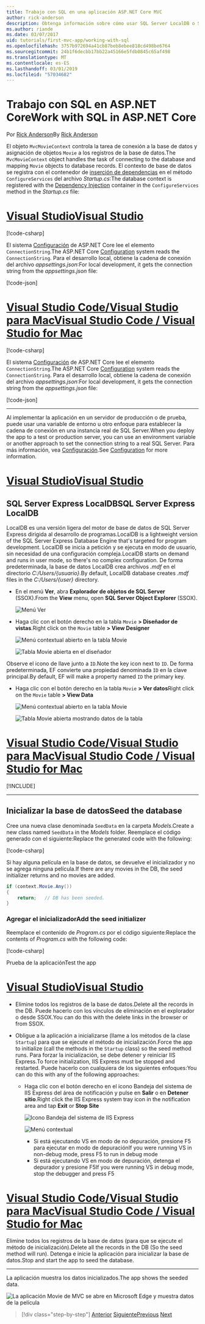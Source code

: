 ```yaml
---
title: Trabajo con SQL en una aplicación ASP.NET Core MVC
author: rick-anderson
description: Obtenga información sobre cómo usar SQL Server LocalDB o SQLite en una aplicación ASP.NET Core MVC.
ms.author: riande
ms.date: 03/07/2017
uid: tutorials/first-mvc-app/working-with-sql
ms.openlocfilehash: 3757b972694a41cb87beb8ebee818cd498be6764
ms.sourcegitcommit: 24b1f6decbb17bb22a45166e5fdb0845c65af498
ms.translationtype: MT
ms.contentlocale: es-ES
ms.lasthandoff: 03/01/2019
ms.locfileid: "57034682"
---
```

# <a name="work-with-sql-in-aspnet-core"></a><span data-ttu-id="00f90-103">Trabajo con SQL en ASP.NET Core</span><span class="sxs-lookup"><span data-stu-id="00f90-103">Work with SQL in ASP.NET Core</span></span>

<span data-ttu-id="00f90-104">Por [Rick Anderson](https://twitter.com/RickAndMSFT)</span><span class="sxs-lookup"><span data-stu-id="00f90-104">By [Rick Anderson](https://twitter.com/RickAndMSFT)</span></span>

<span data-ttu-id="00f90-105">El objeto `MvcMovieContext` controla la tarea de conexión a la base de datos y asignación de objetos `Movie` a los registros de la base de datos.</span><span class="sxs-lookup"><span data-stu-id="00f90-105">The `MvcMovieContext` object handles the task of connecting to the database and mapping `Movie` objects to database records.</span></span> <span data-ttu-id="00f90-106">El contexto de base de datos se registra con el contenedor de [inserción de dependencias](xref:fundamentals/dependency-injection) en el método `ConfigureServices` del archivo *Startup.cs*:</span><span class="sxs-lookup"><span data-stu-id="00f90-106">The database context is registered with the [Dependency Injection](xref:fundamentals/dependency-injection) container in the `ConfigureServices` method in the *Startup.cs* file:</span></span>

<!-- VS -------------------------->
# <a name="visual-studiotabvisual-studio"></a>[<span data-ttu-id="00f90-107">Visual Studio</span><span class="sxs-lookup"><span data-stu-id="00f90-107">Visual Studio</span></span>](#tab/visual-studio)

[!code-csharp[](~/tutorials/first-mvc-app/start-mvc/sample/MvcMovie22/Startup.cs?name=snippet_ConfigureServices&highlight=13-99)]

<span data-ttu-id="00f90-108">El sistema [Configuración](xref:fundamentals/configuration/index) de ASP.NET Core lee el elemento `ConnectionString`.</span><span class="sxs-lookup"><span data-stu-id="00f90-108">The ASP.NET Core [Configuration](xref:fundamentals/configuration/index) system reads the `ConnectionString`.</span></span> <span data-ttu-id="00f90-109">Para el desarrollo local, obtiene la cadena de conexión del archivo *appsettings.json*:</span><span class="sxs-lookup"><span data-stu-id="00f90-109">For local development, it gets the connection string from the *appsettings.json* file:</span></span>

[!code-json[](start-mvc/sample/MvcMovie/appsettings.json?highlight=2&range=8-10)]

<!-- Code -------------------------->
# <a name="visual-studio-code--visual-studio-for-mactabvisual-studio-codevisual-studio-mac"></a>[<span data-ttu-id="00f90-110">Visual Studio Code/Visual Studio para Mac</span><span class="sxs-lookup"><span data-stu-id="00f90-110">Visual Studio Code / Visual Studio for Mac</span></span>](#tab/visual-studio-code+visual-studio-mac)

[!code-csharp[](~/tutorials/first-mvc-app/start-mvc/sample/MvcMovie22/Startup.cs?name=snippet_UseSqlite&highlight=11-12)]

<span data-ttu-id="00f90-111">El sistema [Configuración](xref:fundamentals/configuration/index) de ASP.NET Core lee el elemento `ConnectionString`.</span><span class="sxs-lookup"><span data-stu-id="00f90-111">The ASP.NET Core [Configuration](xref:fundamentals/configuration/index) system reads the `ConnectionString`.</span></span> <span data-ttu-id="00f90-112">Para el desarrollo local, obtiene la cadena de conexión del archivo *appsettings.json*:</span><span class="sxs-lookup"><span data-stu-id="00f90-112">For local development, it gets the connection string from the *appsettings.json* file:</span></span>

[!code-json[](~/tutorials/first-mvc-app/start-mvc/sample/MvcMovie22/appsettingsSQLite.json?highlight=2&range=8-10)]

---  
<!-- End of VS tabs -->

<span data-ttu-id="00f90-113">Al implementar la aplicación en un servidor de producción o de prueba, puede usar una variable de entorno u otro enfoque para establecer la cadena de conexión en una instancia real de SQL Server.</span><span class="sxs-lookup"><span data-stu-id="00f90-113">When you deploy the app to a test or production server, you can use an environment variable or another approach to set the connection string to a real SQL Server.</span></span> <span data-ttu-id="00f90-114">Para más información, vea [Configuración](xref:fundamentals/configuration/index).</span><span class="sxs-lookup"><span data-stu-id="00f90-114">See [Configuration](xref:fundamentals/configuration/index) for more information.</span></span>

<!-- VS -------------------------->
# <a name="visual-studiotabvisual-studio"></a>[<span data-ttu-id="00f90-115">Visual Studio</span><span class="sxs-lookup"><span data-stu-id="00f90-115">Visual Studio</span></span>](#tab/visual-studio)

## <a name="sql-server-express-localdb"></a><span data-ttu-id="00f90-116">SQL Server Express LocalDB</span><span class="sxs-lookup"><span data-stu-id="00f90-116">SQL Server Express LocalDB</span></span>

<span data-ttu-id="00f90-117">LocalDB es una versión ligera del motor de base de datos de SQL Server Express dirigida al desarrollo de programas.</span><span class="sxs-lookup"><span data-stu-id="00f90-117">LocalDB is a lightweight version of the SQL Server Express Database Engine that's targeted for program development.</span></span> <span data-ttu-id="00f90-118">LocalDB se inicia a petición y se ejecuta en modo de usuario, sin necesidad de una configuración compleja.</span><span class="sxs-lookup"><span data-stu-id="00f90-118">LocalDB starts on demand and runs in user mode, so there's no complex configuration.</span></span> <span data-ttu-id="00f90-119">De forma predeterminada, la base de datos LocalDB crea archivos *.mdf* en el directorio *C:/Users/{usuario}*.</span><span class="sxs-lookup"><span data-stu-id="00f90-119">By default, LocalDB database creates *.mdf* files in the *C:/Users/{user}* directory.</span></span>

* <span data-ttu-id="00f90-120">En el menú **Ver**, abra **Explorador de objetos de SQL Server** (SSOX).</span><span class="sxs-lookup"><span data-stu-id="00f90-120">From the **View** menu, open **SQL Server Object Explorer** (SSOX).</span></span>

  ![Menú Ver](working-with-sql/_static/ssox.png)

* <span data-ttu-id="00f90-122">Haga clic con el botón derecho en la tabla `Movie` **> Diseñador de vistas**.</span><span class="sxs-lookup"><span data-stu-id="00f90-122">Right click on the `Movie` table **> View Designer**</span></span>

  ![Menú contextual abierto en la tabla Movie](working-with-sql/_static/design.png)

  ![Tabla Movie abierta en el diseñador](working-with-sql/_static/dv.png)

<span data-ttu-id="00f90-125">Observe el icono de llave junto a `ID`.</span><span class="sxs-lookup"><span data-stu-id="00f90-125">Note the key icon next to `ID`.</span></span> <span data-ttu-id="00f90-126">De forma predeterminada, EF convierte una propiedad denominada `ID` en la clave principal.</span><span class="sxs-lookup"><span data-stu-id="00f90-126">By default, EF will make a property named `ID` the primary key.</span></span>

* <span data-ttu-id="00f90-127">Haga clic con el botón derecho en la tabla `Movie` **> Ver datos**</span><span class="sxs-lookup"><span data-stu-id="00f90-127">Right click on the `Movie` table **> View Data**</span></span>

  ![Menú contextual abierto en la tabla Movie](working-with-sql/_static/ssox2.png)

  ![Tabla Movie abierta mostrando datos de la tabla](working-with-sql/_static/vd22.png)

# <a name="visual-studio-code--visual-studio-for-mactabvisual-studio-codevisual-studio-mac"></a>[<span data-ttu-id="00f90-130">Visual Studio Code/Visual Studio para Mac</span><span class="sxs-lookup"><span data-stu-id="00f90-130">Visual Studio Code / Visual Studio for Mac</span></span>](#tab/visual-studio-code+visual-studio-mac)

[!INCLUDE[](~/includes/rp/sqlite.md)]

---  
<!-- End of VS tabs -->

## <a name="seed-the-database"></a><span data-ttu-id="00f90-131">Inicializar la base de datos</span><span class="sxs-lookup"><span data-stu-id="00f90-131">Seed the database</span></span>

<span data-ttu-id="00f90-132">Cree una nueva clase denominada `SeedData` en la carpeta *Models*.</span><span class="sxs-lookup"><span data-stu-id="00f90-132">Create a new class named `SeedData` in the *Models* folder.</span></span> <span data-ttu-id="00f90-133">Reemplace el código generado con el siguiente:</span><span class="sxs-lookup"><span data-stu-id="00f90-133">Replace the generated code with the following:</span></span>

[!code-csharp[](~/tutorials/first-mvc-app/start-mvc/sample/MvcMovie22/Models/SeedData.cs?name=snippet_1)]

<span data-ttu-id="00f90-134">Si hay alguna película en la base de datos, se devuelve el inicializador y no se agrega ninguna película.</span><span class="sxs-lookup"><span data-stu-id="00f90-134">If there are any movies in the DB, the seed initializer returns and no movies are added.</span></span>

```csharp
if (context.Movie.Any())
{
    return;   // DB has been seeded.
}
```

<a name="si"></a>
### <a name="add-the-seed-initializer"></a><span data-ttu-id="00f90-135">Agregar el inicializador</span><span class="sxs-lookup"><span data-stu-id="00f90-135">Add the seed initializer</span></span>

<span data-ttu-id="00f90-136">Reemplace el contenido de *Program.cs* por el código siguiente:</span><span class="sxs-lookup"><span data-stu-id="00f90-136">Replace the contents of *Program.cs* with the following code:</span></span>

[!code-csharp[](~/tutorials/first-mvc-app/start-mvc/sample/MvcMovie22/Program.cs)]

<span data-ttu-id="00f90-137">Prueba de la aplicación</span><span class="sxs-lookup"><span data-stu-id="00f90-137">Test the app</span></span>

<!-- VS -------------------------->
# <a name="visual-studiotabvisual-studio"></a>[<span data-ttu-id="00f90-138">Visual Studio</span><span class="sxs-lookup"><span data-stu-id="00f90-138">Visual Studio</span></span>](#tab/visual-studio)

* <span data-ttu-id="00f90-139">Elimine todos los registros de la base de datos.</span><span class="sxs-lookup"><span data-stu-id="00f90-139">Delete all the records in the DB.</span></span> <span data-ttu-id="00f90-140">Puede hacerlo con los vínculos de eliminación en el explorador o desde SSOX.</span><span class="sxs-lookup"><span data-stu-id="00f90-140">You can do this with the delete links in the browser or from SSOX.</span></span>
* <span data-ttu-id="00f90-141">Obligue a la aplicación a inicializarse (llame a los métodos de la clase `Startup`) para que se ejecute el método de inicialización.</span><span class="sxs-lookup"><span data-stu-id="00f90-141">Force the app to initialize (call the methods in the `Startup` class) so the seed method runs.</span></span> <span data-ttu-id="00f90-142">Para forzar la inicialización, se debe detener y reiniciar IIS Express.</span><span class="sxs-lookup"><span data-stu-id="00f90-142">To force initialization, IIS Express must be stopped and restarted.</span></span> <span data-ttu-id="00f90-143">Puede hacerlo con cualquiera de los siguientes enfoques:</span><span class="sxs-lookup"><span data-stu-id="00f90-143">You can do this with any of the following approaches:</span></span>

  * <span data-ttu-id="00f90-144">Haga clic con el botón derecho en el icono Bandeja del sistema de IIS Express del área de notificación y pulse en **Salir** o en **Detener sitio**.</span><span class="sxs-lookup"><span data-stu-id="00f90-144">Right click the IIS Express system tray icon in the notification area and tap **Exit** or **Stop Site**</span></span>

    ![Icono Bandeja del sistema de IIS Express](working-with-sql/_static/iisExIcon.png)

    ![Menú contextual](working-with-sql/_static/stopIIS.png)

    * <span data-ttu-id="00f90-147">Si está ejecutando VS en modo de no depuración, presione F5 para ejecutar en modo de depuración</span><span class="sxs-lookup"><span data-stu-id="00f90-147">If you were running VS in non-debug mode, press F5 to run in debug mode</span></span>
    * <span data-ttu-id="00f90-148">Si está ejecutando VS en modo de depuración, detenga el depurador y presione F5</span><span class="sxs-lookup"><span data-stu-id="00f90-148">If you were running VS in debug mode, stop the debugger and press F5</span></span>

<!-- Code -------------------------->
# <a name="visual-studio-code--visual-studio-for-mactabvisual-studio-codevisual-studio-mac"></a>[<span data-ttu-id="00f90-149">Visual Studio Code/Visual Studio para Mac</span><span class="sxs-lookup"><span data-stu-id="00f90-149">Visual Studio Code / Visual Studio for Mac</span></span>](#tab/visual-studio-code+visual-studio-mac)

<span data-ttu-id="00f90-150">Elimine todos los registros de la base de datos (para que se ejecute el método de inicialización).</span><span class="sxs-lookup"><span data-stu-id="00f90-150">Delete all the records in the DB (So the seed method will run).</span></span> <span data-ttu-id="00f90-151">Detenga e inicie la aplicación para inicializar la base de datos.</span><span class="sxs-lookup"><span data-stu-id="00f90-151">Stop and start the app to seed the database.</span></span>

---  
<!-- End of VS tabs -->

<span data-ttu-id="00f90-152">La aplicación muestra los datos inicializados.</span><span class="sxs-lookup"><span data-stu-id="00f90-152">The app shows the seeded data.</span></span>

![La aplicación Movie de MVC se abre en Microsoft Edge y muestra datos de la película](working-with-sql/_static/m55.png)

> [!div class="step-by-step"]
> <span data-ttu-id="00f90-154">[Anterior](adding-model.md)
> [Siguiente](controller-methods-views.md)</span><span class="sxs-lookup"><span data-stu-id="00f90-154">[Previous](adding-model.md)
[Next](controller-methods-views.md)</span></span>  
